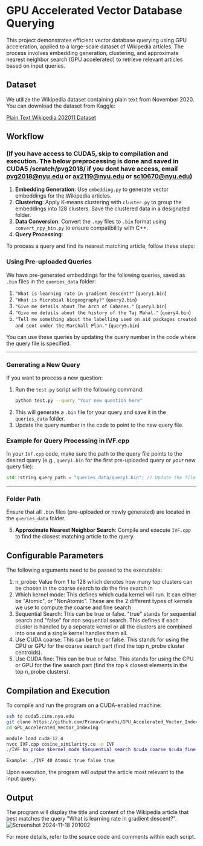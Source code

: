 
# GPU Accelerated Vector Database Querying

This project demonstrates efficient vector database querying using GPU acceleration, applied to a large-scale dataset of Wikipedia articles. The process involves embedding generation, clustering, and approximate nearest neighbor search (GPU accelerated) to retrieve relevant articles based on input queries.

## Dataset

We utilize the Wikipedia dataset containing plain text from November 2020. You can download the dataset from Kaggle:

[Plain Text Wikipedia 202011 Dataset](https://www.kaggle.com/datasets/ltcmdrdata/plain-text-wikipedia-202011/data)

## Workflow 
### (If you have access to CUDA5, skip to compilation and execution. The below preprocessing is done and saved in CUDA5 /scratch/pvg2018/ if you dont have access, email pvg2018@nyu.edu or ax2119@nyu.edu or sc10670@nyu.edu)

1. **Embedding Generation**: Use `embedding.py` to generate vector embeddings for the Wikipedia articles.
2. **Clustering**: Apply K-means clustering with `cluster.py` to group the embeddings into 128 clusters. Save the clustered data in a designated folder.
3. **Data Conversion**: Convert the `.npy` files to `.bin` format using `convert_npy_bin.py` to ensure compatibility with C++.
4. **Query Processing**: 

To process a query and find its nearest matching article, follow these steps:

### **Using Pre-uploaded Queries**
We have pre-generated embeddings for the following queries, saved as `.bin` files in the `queries_data` folder:

1. `"What is learning rate in gradient descent?"` (`query1.bin`)
2. `"What is Microbial biogeography?"` (`query2.bin`)
3. `"Give me details about The Arch of Cabanes."` (`query3.bin`)
4. `"Give me details about the history of the Taj Mahal."` (`query4.bin`)
5. `"Tell me something about the labelling used on aid packages created and sent under the Marshall Plan."` (`query5.bin`)

You can use these queries by updating the query number in the code where the query file is specified.

---

### **Generating a New Query**
If you want to process a new question:
1. Run the `test.py` script with the following command:
   ```bash
   python test.py --query "Your new question here"
   ```
2. This will generate a `.bin` file for your query and save it in the `queries_data` folder.
3. Update the query number in the code to point to the new query file.

### **Example for Query Processing in IVF.cpp**
In your `IVF.cpp` code, make sure the path to the query file points to the desired query (e.g., `query1.bin` for the first pre-uploaded query or your new query file):
```cpp
std::string query_path = "queries_data/query1.bin"; // Update the file as needed
```

---

### **Folder Path**
Ensure that all `.bin` files (pre-uploaded or newly generated) are located in the `queries_data` folder.

5. **Approximate Nearest Neighbor Search**: Compile and execute `IVF.cpp` to find the closest matching article to the query.

## Configurable Parameters

The following arguments need to be passed to the executable:
1. n_probe: Value from 1 to 128 which denotes how many top clusters can be chosen in the coarse search to do the fine search in
2. Which kernel mode: This defines which cuda kernel will run. It can either be "Atomic", or "NonAtomic". These are the 2 different types of kernels we use to compute the coarse and fine search
3. Sequential Search: This can be true or false. "true" stands for sequential search and "false" for non sequential search. This defines if each cluster is handled by a seperate kernel or all the clusters are combined into one and a single kernel handles them all.
4. Use CUDA coarse: This can be true or false. This stands for using the CPU or GPU for the coarse search part (find the top n_probe cluster centroids).
5. Use CUDA fine: This can be true or false. This stands for using the CPU or GPU for the fine search part (find the top k closest elements in the top n_probe clusters).

## Compilation and Execution

To compile and run the program on a CUDA-enabled machine:

```bash
ssh to cuda5.cims.nyu.edu
git clone https://github.com/PranavGrandhi/GPU_Accelerated_Vector_Indexing.git
cd GPU_Accelerated_Vector_Indexing

module load cuda-12.4
nvcc IVF.cpp cosine_similarity.cu -o IVF
./IVF $n_probe $kernel_mode $Sequential_search $cuda_coarse $cuda_fine

Example: ./IVF 40 Atomic true false true
```

Upon execution, the program will output the article most relevant to the input query.

## Output

The program will display the title and content of the Wikipedia article that best matches the query "What is learning rate in gradient descent?".
![Screenshot 2024-11-18 201002](https://github.com/user-attachments/assets/4be1e7a9-3e6e-4e65-9e68-0c65c89a770b)


For more details, refer to the source code and comments within each script.
